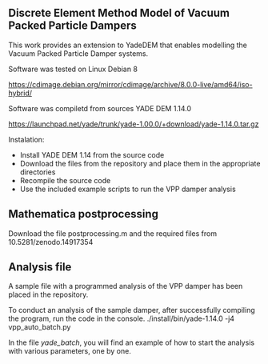 ## Discrete Element Method Model of Vacuum Packed Particle Dampers

This work provides an extension to YadeDEM that enables modelling the Vacuum Packed Particle Damper systems.

Software was tested on Linux Debian 8

https://cdimage.debian.org/mirror/cdimage/archive/8.0.0-live/amd64/iso-hybrid/

Software was compiletd from sources YADE DEM 1.14.0

https://launchpad.net/yade/trunk/yade-1.00.0/+download/yade-1.14.0.tar.gz

Instalation:
- Install YADE DEM 1.14 from the source code
- Download the files from the repository and place them in the appropriate directories
- Recompile the source code
- Use the included example scripts to run the VPP damper analysis



## Mathematica postprocessing 
Download the file postprocessing.m and the required files from 10.5281/zenodo.14917354

## Analysis file 
A sample file with a programmed analysis of the VPP damper has been placed in the repository.

To conduct an analysis of the sample damper, after successfully compiling the program, run the code in the console.
./install/bin/yade-1.14.0 -j4 vpp_auto_batch.py 

In the file *yade_batch*, you will find an example of how to start the analysis with various parameters, one by one.